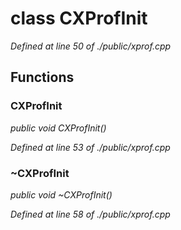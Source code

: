 # class CXProfInit

*Defined at line 50 of ./public/xprof.cpp*

## Functions

### CXProfInit

*public void CXProfInit()*

*Defined at line 53 of ./public/xprof.cpp*

### ~CXProfInit

*public void ~CXProfInit()*

*Defined at line 58 of ./public/xprof.cpp*



